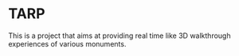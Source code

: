 # TARP
This is a project that aims at providing real time like 3D walkthrough experiences of various monuments.
